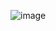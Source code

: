 ![image](https://github.com/JoseCastro94/web_extintores/assets/76067475/d191ce0b-e9c3-4da0-a764-84ea43ebef53)
